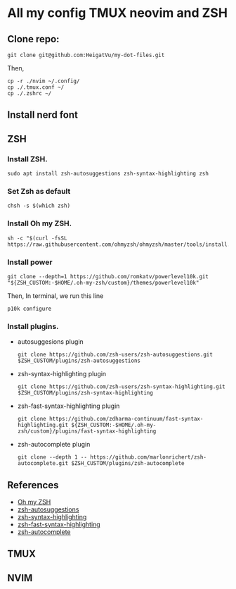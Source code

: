 # All my config TMUX neovim and ZSH
## Clone repo:

```
git clone git@github.com:HeigatVu/my-dot-files.git
```
Then,
```
cp -r ./nvim ~/.config/
cp ./.tmux.conf ~/
cp ./.zshrc ~/
```

## Install nerd font


## ZSH
### Install ZSH.

```
sudo apt install zsh-autosuggestions zsh-syntax-highlighting zsh
```

### Set Zsh as default

```
chsh -s $(which zsh)
```
	

### Install Oh my ZSH.

```
sh -c "$(curl -fsSL https://raw.githubusercontent.com/ohmyzsh/ohmyzsh/master/tools/install.sh)"
```

### Install power

```
git clone --depth=1 https://github.com/romkatv/powerlevel10k.git "${ZSH_CUSTOM:-$HOME/.oh-my-zsh/custom}/themes/powerlevel10k"
```
Then, In terminal, we run this line

```
p10k configure
```

### Install plugins.
 - autosuggesions plugin
 
	`git clone https://github.com/zsh-users/zsh-autosuggestions.git $ZSH_CUSTOM/plugins/zsh-autosuggestions`
	
 - zsh-syntax-highlighting plugin
 
	`git clone https://github.com/zsh-users/zsh-syntax-highlighting.git $ZSH_CUSTOM/plugins/zsh-syntax-highlighting`
	
 - zsh-fast-syntax-highlighting plugin
 
	`git clone https://github.com/zdharma-continuum/fast-syntax-highlighting.git ${ZSH_CUSTOM:-$HOME/.oh-my-zsh/custom}/plugins/fast-syntax-highlighting`
	
 - zsh-autocomplete plugin
	
	`git clone --depth 1 -- https://github.com/marlonrichert/zsh-autocomplete.git $ZSH_CUSTOM/plugins/zsh-autocomplete`
	
## References

 - [Oh my ZSH](https://github.com/ohmyzsh/ohmyzsh)
 - [zsh-autosuggestions](https://github.com/zsh-users/zsh-autosuggestions)
 - [zsh-syntax-highlighting](https://github.com/zsh-users/zsh-syntax-highlighting)
 - [zsh-fast-syntax-highlighting](https://github.com/zdharma/fast-syntax-highlighting)
 - [zsh-autocomplete](https://github.com/marlonrichert/zsh-autocomplete)
## TMUX

## NVIM



